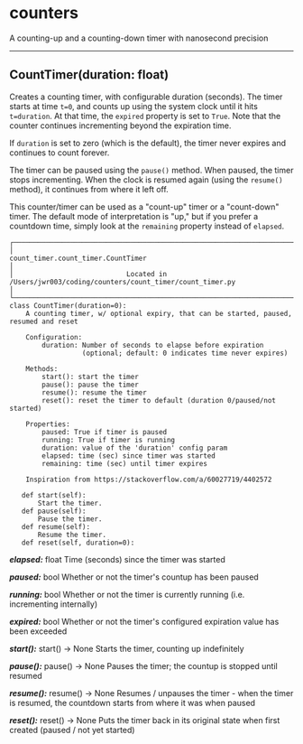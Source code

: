 # counters
A counting-up and a counting-down timer with nanosecond precision

---
## CountTimer(duration: float)
Creates a counting timer, with configurable duration (seconds). The timer starts at time `t=0`, and counts up using the system clock until it hits `t=duration`. At that time, the `expired` property is set to `True`. Note that the counter continues incrementing beyond the expiration time.

If `duration` is set to zero (which is the default), the timer never expires and continues to count forever.

The timer can be paused using the `pause()` method. When paused, the timer stops incrementing. When the clock is resumed again (using the `resume()` method), it continues from where it left off.

This counter/timer can be used as a "count-up" timer or a "count-down" timer. The default mode of interpretation is "up," but if you prefer a countdown time, simply look at the `remaining` property instead of `elapsed`.

```
┌──────────────────────────────────────────────────────────────────────────────────────────────────────────────────────────┐
│                                            count_timer.count_timer.CountTimer                                            │
│                            Located in /Users/jwr003/coding/counters/count_timer/count_timer.py                           │
└──────────────────────────────────────────────────────────────────────────────────────────────────────────────────────────┘
class CountTimer(duration=0):
    A counting timer, w/ optional expiry, that can be started, paused, resumed and reset

    Configuration:
        duration: Number of seconds to elapse before expiration
                  (optional; default: 0 indicates time never expires)

    Methods:
        start(): start the timer
        pause(): pause the timer
        resume(): resume the timer
        reset(): reset the timer to default (duration 0/paused/not started)

    Properties:
        paused: True if timer is paused
        running: True if timer is running
        duration: value of the 'duration' config param
        elapsed: time (sec) since timer was started
        remaining: time (sec) until timer expires

    Inspiration from https://stackoverflow.com/a/60027719/4402572

   def start(self):
       Start the timer.
   def pause(self):
       Pause the timer.
   def resume(self):
       Resume the timer.
   def reset(self, duration=0):
```

***elapsed:***
float
Time (seconds) since the timer was started

***paused:***
bool
Whether or not the timer's countup has been paused

***running:***
bool
Whether or not the timer is currently running (i.e. incrementing internally)

***expired:***
bool
Whether or not the timer's configured expiration value has been exceeded

***start():***
start() -> None
Starts the timer, counting up indefinitely

***pause():***
pause() -> None
Pauses the timer; the countup is stopped until resumed

***resume():***
resume() -> None
Resumes / unpauses the timer - when the timer is resumed, the countdown starts from where it was when paused

***reset():***
reset() -> None
Puts the timer back in its original state when first created (paused / not yet started)
